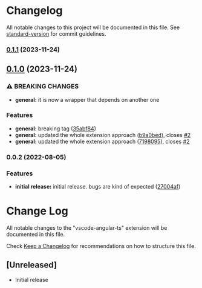 # Changelog

All notable changes to this project will be documented in this file. See [standard-version](https://github.com/conventional-changelog/standard-version) for commit guidelines.

### [0.1.1](https://github.com/ghaschel/vscode-angular-html-inline/compare/v0.1.0...v0.1.1) (2023-11-24)

## [0.1.0](https://github.com/ghaschel/vscode-angular-html-inline/compare/v0.0.2...v0.1.0) (2023-11-24)

### ⚠ BREAKING CHANGES

- **general:** it is now a wrapper that depends on another one

### Features

- **general:** breaking tag ([35abf84](https://github.com/ghaschel/vscode-angular-html-inline/commit/35abf84e21c8af362a05074825efe6ac3c37f506))
- **general:** updated the whole extension approach ([b9a0bed](https://github.com/ghaschel/vscode-angular-html-inline/commit/b9a0beded8c86b6039430a1ff85f7e818f6adb81)), closes [#2](https://github.com/ghaschel/vscode-angular-html-inline/issues/2)
- **general:** updated the whole extension approach ([7198095](https://github.com/ghaschel/vscode-angular-html-inline/commit/71980952d9c8b7d7d3f59fb2bc3229cfd61d17df)), closes [#2](https://github.com/ghaschel/vscode-angular-html-inline/issues/2)

### 0.0.2 (2022-08-05)

### Features

- **initial release:** initial release. bugs are kind of expected ([27004af](https://github.com/ghaschel/vscode-angular-ts/commit/27004af0f02ea951a8d636abc516a4a5fb2d8052))

# Change Log

All notable changes to the "vscode-angular-ts" extension will be documented in this file.

Check [Keep a Changelog](http://keepachangelog.com/) for recommendations on how to structure this file.

## [Unreleased]

- Initial release

